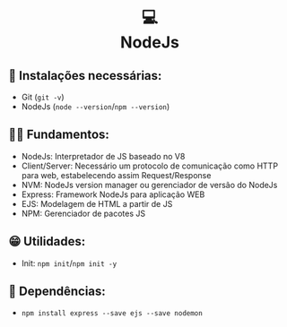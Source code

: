 <h1 align="center">
  💻<br>NodeJs
</h1>

## 😬 Instalações necessárias:

- Git (`git -v`)
- NodeJs (`node --version`/`npm --version`)

## 🙆‍♂️ Fundamentos:

- NodeJs: Interpretador de JS baseado no V8
- Client/Server: Necessário um protocolo de comunicação como HTTP para web, estabelecendo assim Request/Response
- NVM: NodeJs version manager ou gerenciador de versão do NodeJs
- Express: Framework NodeJs para aplicação WEB
- EJS: Modelagem de HTML a partir de JS
- NPM: Gerenciador de pacotes JS

## 😁 Utilidades:

- Init: `npm init`/`npm init -y`

## 👶 Dependências:

- `npm install express --save ejs --save nodemon`
